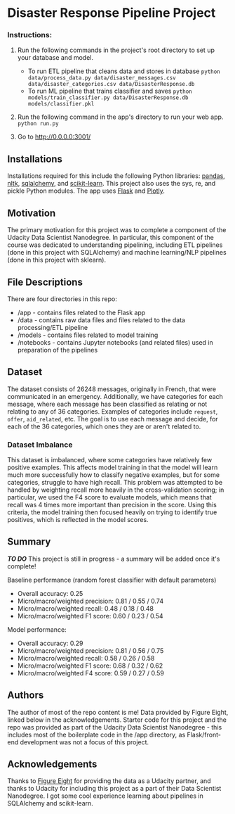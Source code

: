 # Disaster Response Pipeline Project

### Instructions:
1. Run the following commands in the project's root directory to set up your database and model.

    - To run ETL pipeline that cleans data and stores in database
        `python data/process_data.py data/disaster_messages.csv data/disaster_categories.csv data/DisasterResponse.db`
    - To run ML pipeline that trains classifier and saves
        `python models/train_classifier.py data/DisasterResponse.db models/classifier.pkl`

2. Run the following command in the app's directory to run your web app.
    `python run.py`

3. Go to http://0.0.0.0:3001/

## Installations
Installations required for this include the following Python libraries: [pandas](https://pandas.pydata.org/), [nltk](https://www.nltk.org/), [sqlalchemy](https://www.sqlalchemy.org/), and [scikit-learn](https://scikit-learn.org/stable/). This project also uses the sys, re, and pickle Python modules. The app uses [Flask](http://flask.pocoo.org/) and [Plotly](https://plot.ly/).

## Motivation
The primary motivation for this project was to complete a component of the Udacity Data Scientist Nanodegree. In particular, this component of the course was dedicated to understanding pipelining, including ETL pipelines (done in this project with SQLAlchemy) and machine learning/NLP pipelines (done in this project with sklearn).

## File Descriptions
There are four directories in this repo:
- /app - contains files related to the Flask app
- /data - contains raw data files and files related to the data processing/ETL pipeline
- /models - contains files related to model training
- /notebooks - contains Jupyter notebooks (and related files) used in preparation of the pipelines

## Dataset
The dataset consists of 26248 messages, originally in French, that were communicated in an emergency.
Additionally, we have categories for each message, where each message has been classified as relating
or not relating to any of 36 categories. Examples of categories include `request`, `offer`, `aid_related`,
etc. The goal is to use each message and decide, for each of the 36 categories, which ones they are or 
aren't related to.

### Dataset Imbalance
This dataset is imbalanced, where some categories have relatively few positive examples. This affects
model training in that the model will learn much more successfully how to classify negative examples,
but for some categories, struggle to have high recall. This problem was attempted to be handled by
weighting recall more heavily in the cross-validation scoring; in particular, we used the F4 score to
evaluate models, which means that recall was 4 times more important than precision in the score. Using
this criteria, the model training then focused heavily on trying to identify true positives, which is 
reflected in the model scores.

## Summary
***TO DO*** This project is still in progress - a summary will be added once it's complete!

Baseline performance (random forest classifier with default parameters)
- Overall accuracy: 0.25
- Micro/macro/weighted precision: 0.81 / 0.55 / 0.74
- Micro/macro/weighted recall: 0.48 / 0.18 / 0.48
- Micro/macro/weighted F1 score: 0.60 / 0.23 / 0.54

Model performance:
- Overall accuracy: 0.29
- Micro/macro/weighted precision: 0.81 / 0.56 / 0.75
- Micro/macro/weighted recall: 0.58 / 0.26 / 0.58
- Micro/macro/weighted F1 score: 0.68 / 0.32 / 0.62 
- Micro/macro/weighted F4 score: 0.59 / 0.27 / 0.59

## Authors
The author of most of the repo content is me! Data provided by Figure Eight, linked below in the acknowledgements. Starter code for this project and the repo was provided as part of the Udacity Data Scientist Nanodegree - this includes most of the boilerplate code in the /app directory, as Flask/front-end development was not a focus of this project.

## Acknowledgements
Thanks to [Figure Eight](https://www.figure-eight.com/) for providing the data as a Udacity partner, and thanks to Udacity for including this project as a part of their Data Scientist Nanodegree. I got some cool experience learning about pipelines in SQLAlchemy and scikit-learn.
